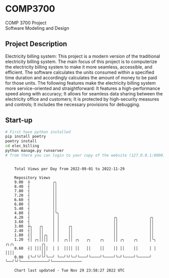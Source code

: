 # COMP3700
COMP 3700 Project  
Software Modeling and Design
## Project Description
Electricity billing system: This project is a modern version of the traditional electricity billing system. The main focus of this project is to computerize the electricity billing system to make it more seamless, accessible, and efficient. The software calculates the units consumed within a specified time duration and accordingly calculates the amount of money to be paid for those units. The following features make the electricity billing system more service-oriented and straightforward: It features a high-performance speed along with accuracy; It allows for seamless data sharing between the electricity office and customers; It is protected by high-security measures and controls; It includes the necessary provisions for debugging.

## Start-up
```bash
# First have python installed
pip install poetry
poetry install
cd elec_billing
python manage.py runserver
# from there you can login to your copy of the website (127.0.0.1:8000), default creds are admin/admin
```

```

    Total Views per Day from 2022-09-01 to 2022-11-29

    Repository Views
    9.00  ┼          ╭╮
    8.40  ┤          ││
    7.80  ┤          ││
    7.20  ┤          ││
    6.60  ┤          ││
    6.00  ┤          ││
    5.40  ┤          ││
    4.80  ┤          │╰╮
    4.20  ┤          │ │                        ╭╮              ╭╮
    3.60  ┤          │ │                        ││              ││
    3.00  ┼╮   ╭╮    │ │    ╭╮                  ││              ││
    2.40  ┤│   ││    │ │    ││                  ││              ││
    1.80  ┤│   ││╭╮  │ │    ││                  ││              ││
    1.20  ┤│ ╭╮││││  │ │  ╭╮││ ╭╮   ╭╮    ╭╮    ││ ╭╮    ╭╮     │╰╮  ╭╮╭╮            ╭╮
    0.60  ┤│ ││││││  │ │  ││││ ││   ││    ││    ││ ││    ││     │ │  ││││            ││
    0.00  ┤╰─╯╰╯╰╯╰──╯ ╰──╯╰╯╰─╯╰───╯╰────╯╰────╯╰─╯╰────╯╰─────╯ ╰──╯╰╯╰────────────╯╰─────────────

    Chart last updated - Tue Nov 29 23:58:27 2022 UTC
    
```
